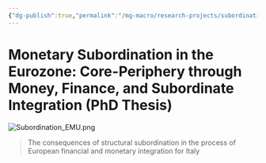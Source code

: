 ```yaml
---
{"dg-publish":true,"permalink":"/mg-macro/research-projects/subordination/","tags":["project","research","open"],"created":"2023-12-11T21:42:32.000+00:00","updated":"2023-12-12T18:15:38.000+00:00"}
---
```



# Monetary Subordination in the Eurozone: Core-Periphery through Money, Finance, and Subordinate Integration (PhD Thesis)

![Subordination_EMU.png](/img/user/MG%20Macro/Attachments/Subordination_EMU.png)


> The consequences of structural subordination in the process of European financial and monetary integration for Italy  
  
